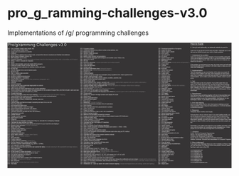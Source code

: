 # pro_g_ramming-challenges-v3.0
Implementations of /g/ programming challenges

![alt text](https://raw.githubusercontent.com/Jeff-Wang93/pro_g_ramming-challenges-v3.0/master/images/g%20coding%20challenges.jpg)
